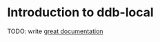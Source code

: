 # Introduction to ddb-local

TODO: write [great documentation](http://jacobian.org/writing/what-to-write/)
